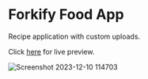 # Forkify Food App

Recipe application with custom uploads.

Click <a href="https://forkifyfoodapplication.netlify.app/">here</a> for live preview.    

![Screenshot 2023-12-10 114703](https://github.com/VeerSingh0001/Forkify/assets/115876530/babc0439-7ccd-4348-ac87-db99096900c2)

